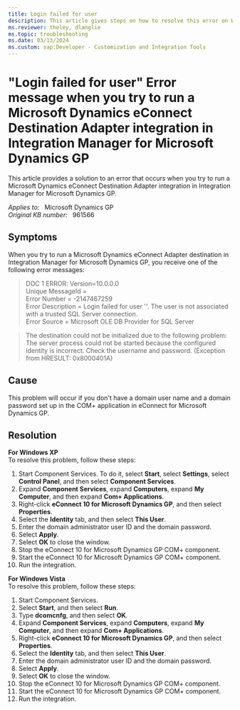 ```yaml
---
title: Login failed for user
description: This article gives steps on how to resolve this error on Windows XP and Windows Vista computers.
ms.reviewer: theley, dlanglie
ms.topic: troubleshooting
ms.date: 03/13/2024
ms.custom: sap:Developer - Customization and Integration Tools
---
```

# "Login failed for user" Error message when you try to run a Microsoft Dynamics eConnect Destination Adapter integration in Integration Manager for Microsoft Dynamics GP

This article provides a solution to an error that occurs when you try to run a Microsoft Dynamics eConnect Destination Adapter integration in Integration Manager for Microsoft Dynamics GP.

_Applies to:_ &nbsp; Microsoft Dynamics GP  
_Original KB number:_ &nbsp; 961566

## Symptoms

When you try to run a Microsoft Dynamics eConnect Adapter destination in Integration Manager for Microsoft Dynamics GP, you receive one of the following error messages:

> DOC 1 ERROR: Version=10.0.0.0  
Unique MessageId =  
Error Number = -2147467259  
Error Description = Login failed for user ''. The user is not associated with a trusted SQL Server connection.  
Error Source = Microsoft OLE DB Provider for SQL Server

> The destination could not be initialized due to the following problem:  
The server process could not be started because the configured identity is incorrect. Check the username and password. (Exception from HRESULT: 0x8000401A)

## Cause

This problem will occur if you don't have a domain user name and a domain password set up in the COM+ application in eConnect for Microsoft Dynamics GP.

## Resolution

**For Windows XP**  
To resolve this problem, follow these steps:

1. Start Component Services. To do it, select **Start**, select **Settings**, select **Control Panel**, and then select **Component Services**.
2. Expand **Component Services**, expand **Computers**, expand **My Computer**, and then expand **Com+ Applications**.
3. Right-click **eConnect 10 for Microsoft Dynamics GP**, and then select **Properties**.
4. Select the **Identity** tab, and then select **This User**.
5. Enter the domain administrator user ID and the domain password.
6. Select **Apply**.
7. Select **OK** to close the window.
8. Stop the eConnect 10 for Microsoft Dynamics GP COM+ component.
9. Start the eConnect 10 for Microsoft Dynamics GP COM+ component.
10. Run the integration.

**For Windows Vista**  
To resolve this problem, follow these steps:

1. Start Component Services.
2. Select **Start**, and then select **Run**.
3. Type **dcomcnfg**, and then select **OK**.
4. Expand **Component Services**, expand **Computers**, expand **My Computer**, and then expand **Com+ Applications**.
5. Right-click **eConnect 10 for Microsoft Dynamics GP**, and then select **Properties**.
6. Select the **Identity** tab, and then select **This User**.
7. Enter the domain administrator user ID and the domain password.
8. Select **Apply**.
9. Select **OK** to close the window.
10. Stop the eConnect 10 for Microsoft Dynamics GP COM+ component.
11. Start the eConnect 10 for Microsoft Dynamics GP COM+ component.
12. Run the integration.
